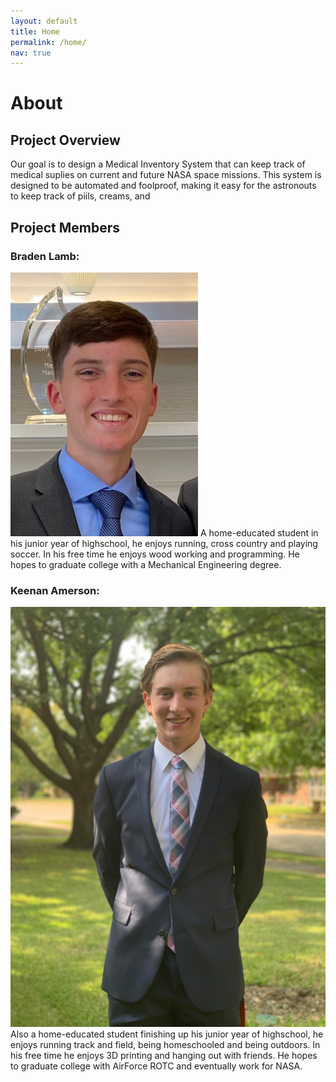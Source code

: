 ```yaml
---
layout: default
title: Home
permalink: /home/
nav: true
---
```

# About

## Project Overview
Our goal is to design a Medical Inventory System that can keep track of medical suplies on current and future NASA space missions.  This system is designed to be automated and foolproof, making it easy for the astronouts to keep track of piils, creams, and 


## Project Members

### Braden Lamb:
![Braden](/images/Braden%20headshot.jpg) 
A home-educated student in his junior year of highschool, he enjoys running, cross country and playing soccer.  In his free time he enjoys wood working and programming.  He hopes to graduate college with a Mechanical Engineering degree.

### Keenan Amerson:
![Keenan](/images//Keenan%20Headshot%20copy.png)
Also a home-educated student finishing up his junior year of highschool, he enjoys running track and field, being homeschooled and being outdoors.  In his free time he enjoys 3D printing and hanging out with friends.  He hopes to graduate college with AirForce ROTC and eventually work for NASA.